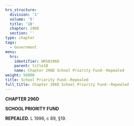 ```yaml
---
hrs_structure:
  division: '1'
  volume: '5'
  title: '18'
  chapter: 296D
  section: ''
type: chapter
tags:
  - Government
menu:
  hrs:
    identifier: HRS0296D
    parent: title18
    name: Chapter 296D School Priority Fund--Repealed
weight: 56000
title: School Priority Fund--Repealed
full_title: Chapter 296D School Priority Fund--Repealed
---
```

**CHAPTER 296D**

**SCHOOL PRIORITY FUND**

**REPEALED.** L 1996, c 89, §19.